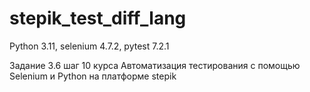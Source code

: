 # stepik_test_diff_lang

Python 3.11,
selenium 4.7.2,
pytest 7.2.1

Задание 3.6 шаг 10 курса Автоматизация тестирования с помощью Selenium и Python на платформе stepik 
